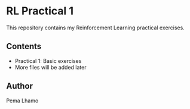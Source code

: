 # RL Practical 1

This repository contains my Reinforcement Learning practical exercises.  

## Contents
- Practical 1: Basic exercises  
- More files will be added later  

## Author
Pema Lhamo  
